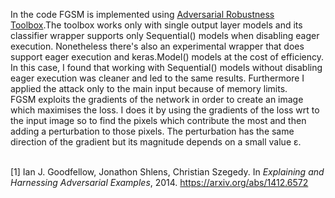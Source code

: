 In the code FGSM is implemented using [Adversarial Robustness Toolbox](https://github.com/Trusted-AI/adversarial-robustness-toolbox).The toolbox works only with single output layer models and its classifier wrapper supports only Sequential() models when disabling eager execution. Nonetheless there's also an experimental wrapper that does support eager execution and keras.Model() models at the cost of efficiency. In this case, I found that working with Sequential() models  without disabling eager execution was cleaner and led to the same results. Furthermore I applied the attack only to the main input because of memory limits.   \
FGSM exploits the gradients of the network in order to create an image which maximises the loss. I does it by using the gradients of the loss wrt to the input image so to find the pixels which contribute the most and then adding a perturbation to those pixels. The perturbation has the same direction of the gradient but its magnitude depends on a small value ε.




\
[1] Ian J. Goodfellow, Jonathon Shlens, Christian Szegedy. In *Explaining and Harnessing Adversarial Examples*, 2014. https://arxiv.org/abs/1412.6572
